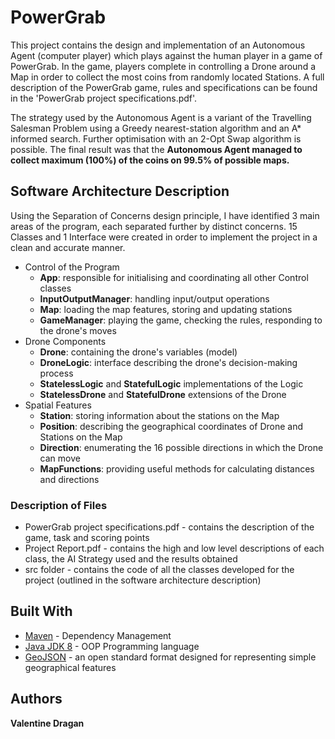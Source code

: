 # PowerGrab

This project contains the design and implementation of an Autonomous Agent (computer player) which plays against the human player in a game of PowerGrab. In the game, players complete in controlling a Drone around a Map in order to collect the most coins from randomly located Stations. A full description of the PowerGrab game, rules and specifications can be found in the 'PowerGrab project specifications.pdf'.

The strategy used by the Autonomous Agent is a variant of the Travelling Salesman Problem using a Greedy nearest-station algorithm and an A* informed search. Further optimisation with an 2-Opt Swap algorithm is possible. The final result was that the **Autonomous Agent managed to collect maximum (100%) of the coins on 99.5% of possible maps.**

## Software Architecture Description

Using the Separation of Concerns design principle, I have identified 3 main areas of the program, each separated further by distinct concerns. 15 Classes and 1 Interface were created in order to implement the project in a clean and accurate manner. 

* Control of the Program
  * **App**: responsible for initialising and coordinating all other Control classes
  * **InputOutputManager**: handling input/output operations
  * **Map**: loading the map features, storing and updating stations
  * **GameManager**: playing the game, checking the rules, responding to the drone's moves
* Drone Components
  * **Drone**: containing the drone's variables (model)
  * **DroneLogic**: interface describing the drone's decision-making process
  * **StatelessLogic** and **StatefulLogic** implementations of the Logic
  * **StatelessDrone** and **StatefulDrone** extensions of the Drone
* Spatial Features
  * **Station**: storing information about the stations on the Map
  * **Position**: describing the geographical coordinates of Drone and Stations on the Map
  * **Direction**: enumerating the 16 possible directions in which the Drone can move
  * **MapFunctions**: providing useful methods for calculating distances and directions


### Description of Files

* PowerGrab project specifications.pdf - contains the description of the game, task and scoring points
* Project Report.pdf - contains the high and low level descriptions of each class, the AI Strategy used and the results obtained
* src folder - contains the code of all the classes developed for the project (outlined in the software architecture description)

## Built With

* [Maven](https://maven.apache.org/) - Dependency Management
* [Java JDK 8](https://www.oracle.com/technetwork/java/javase/downloads/jdk8-downloads-2133151.html) - OOP Programming language
* [GeoJSON](https://geojson.org/) - an open standard format designed for representing simple geographical features

## Authors
**Valentine Dragan**
